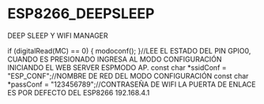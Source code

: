 # ESP8266_DEEPSLEEP
DEEP SLEEP Y WIFI MANAGER

if (digitalRead(MC) == 0) { modoconf(); }//LEE EL ESTADO DEL PIN GPIO0, CUANDO ES PRESIONADO INGRESA
AL MODO CONFIGURACIÓN INICIANDO EL WEB SERVER ESPMODO AP.
const char *ssidConf = "ESP_CONF";//NOMBRE DE RED DEL MODO CONFIGURACIÓN
const char *passConf = "123456789";//CONTRASEÑA DE WIFI
LA PUERTA DE ENLACE ES POR DEFECTO DEL ESP8266 192.168.4.1
